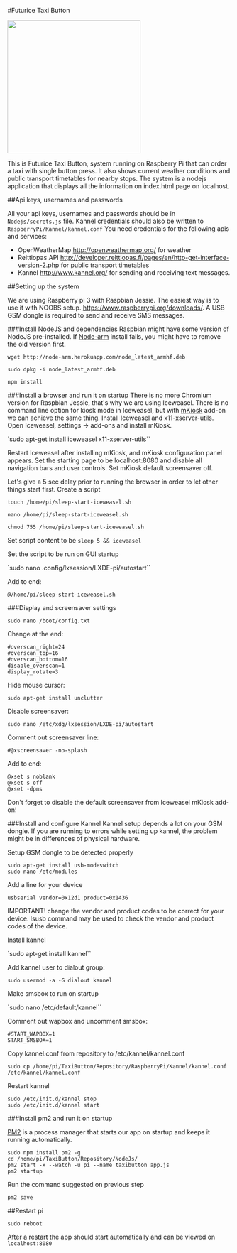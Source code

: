 #Futurice Taxi Button

<img src ="https://raw.githubusercontent.com/futurice/taxibutton/master/example_pictures/taxibutton.jpg" width=300>

This is Futurice Taxi Button, system running on Raspberry Pi that can order a taxi with single button press. It also shows current weather conditions and public transport timetables for nearby stops. The system is a nodejs application that displays all the information on index.html page on localhost. 

##Api keys, usernames and passwords

All your api keys, usernames and passwords should be in `Nodejs/secrets.js` file. Kannel credentials should also be written to `RaspberryPi/Kannel/kannel.conf` You need credentials for the following apis and services:

* OpenWeatherMap http://openweathermap.org/ for weather
* Reittiopas API http://developer.reittiopas.fi/pages/en/http-get-interface-version-2.php for public transport timetables
* Kannel http://www.kannel.org/ for sending and receiving text messages.

##Setting up the system

We are using Raspberry pi 3 with Raspbian Jessie. The easiest way is to use it with NOOBS setup. https://www.raspberrypi.org/downloads/. A USB GSM dongle is required to send and receive SMS messages. 

###Install NodeJS and dependencies
Raspbian might have some version of NodeJS pre-installed. If [Node-arm](http://node-arm.herokuapp.com/) install fails, you  might have to remove the old version first. 

`wget http://node-arm.herokuapp.com/node_latest_armhf.deb`

`sudo dpkg -i node_latest_armhf.deb`

`npm install`

###Install a browser and run it on startup
There is no more Chromium version for Raspbian Jessie, that's why we are using Iceweasel. There is no command line option for kiosk mode in Iceweasel, but with [mKiosk](https://addons.mozilla.org/en-US/firefox/addon/mkiosk) add-on we can achieve the same thing. 
Install Iceweasel and x11-xserver-utils. Open Iceweasel, settings -> add-ons and install mKiosk. 

`sudo apt-get install iceweasel x11-xserver-utils``

Restart Iceweasel after installing mKiosk, and mKiosk configuration panel appears. Set the starting page to be localhost:8080 and disable all navigation bars and user controls. Set mKiosk default screensaver off.

Let's give a 5 sec delay prior to running the browser in order to let other things start first.
Create a script

`touch /home/pi/sleep-start-iceweasel.sh`

`nano /home/pi/sleep-start-iceweasel.sh`

`chmod 755 /home/pi/sleep-start-iceweasel.sh`

Set script content to be `sleep 5 && iceweasel`

Set the script to be run on GUI startup

`sudo nano .config/lxsession/LXDE-pi/autostart``

Add to end:

`@/home/pi/sleep-start-iceweasel.sh`

###Display and screensaver settings

 `sudo nano /boot/config.txt`
 
Change at the end:
```#overscan_left=24
#overscan_right=24
#overscan_top=16
#overscan_bottom=16
disable_overscan=1
display_rotate=3
```
 
Hide mouse cursor:

`sudo apt-get install unclutter`


Disable screensaver:

`sudo nano /etc/xdg/lxsession/LXDE-pi/autostart`

Comment out screensaver line:

`#@xscreensaver -no-splash`

Add to end:
```
@xset s noblank
@xset s off
@xset -dpms
```
Don't forget to disable the default screensaver from Iceweasel mKiosk add-on!

###Install and configure Kannel
Kannel setup depends a lot on your GSM dongle. If you are running to errors while setting up kannel, the problem might be in differences of physical hardware. 

Setup GSM dongle to be detected properly
```
sudo apt-get install usb-modeswitch
sudo nano /etc/modules
```
Add a line for your device

`usbserial vendor=0x12d1 product=0x1436`

IMPORTANT! change the vendor and product codes to be correct for your device. lsusb command may be used to check the vendor and product codes of the device.

Install kannel

`sudo apt-get install kannel``

Add kannel user to dialout group:

`sudo usermod -a -G dialout kannel`
 
Make smsbox to run on startup

`sudo nano /etc/default/kannel``

Comment out wapbox and uncomment smsbox:

```
#START_WAPBOX=1
START_SMSBOX=1
```
 
Copy kannel.conf from repository to /etc/kannel/kannel.conf

`sudo cp /home/pi/TaxiButton/Repository/RaspberryPi/Kannel/kannel.conf /etc/kannel/kannel.conf`
 
Restart kannel

```
sudo /etc/init.d/kannel stop
sudo /etc/init.d/kannel start
```

###Install pm2 and run it on startup

[PM2](https://github.com/Unitech/PM2) is a process manager that starts our app on startup and keeps it running automatically. 
```
sudo npm install pm2 -g
cd /home/pi/TaxiButton/Repository/NodeJs/
pm2 start -x --watch -u pi --name taxibutton app.js
pm2 startup
```
Run the command suggested on previous step

`pm2 save`

##Restart pi

`sudo reboot`

After a restart the app should start automatically and can be viewed on `localhost:8080`


